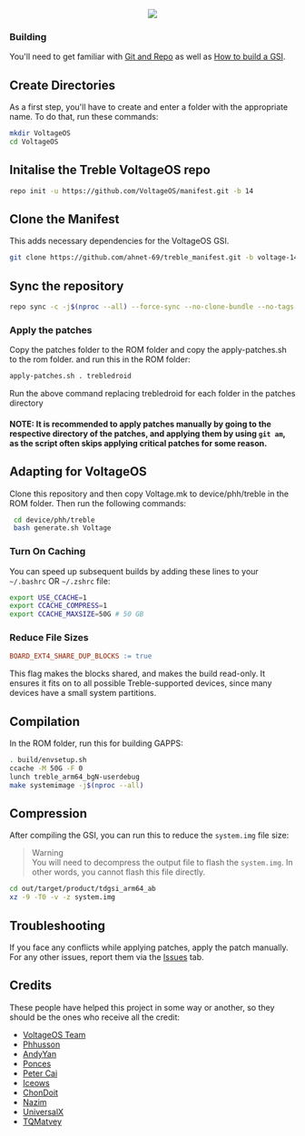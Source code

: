 <p align="center">
  <img src="https://avatars.githubusercontent.com/u/81792437?s=200&v=4">
</p>

### Building
You'll need to get familiar with [Git and Repo](https://source.android.com/source/using-repo.html) as well as [How to build a GSI](https://github.com/phhusson/treble_experimentations/wiki/How-to-build-a-GSI%3F).

## Create Directories
As a first step, you'll have to create and enter a folder with the appropriate name.
To do that, run these commands:

```bash
mkdir VoltageOS
cd VoltageOS
```

## Initalise the Treble VoltageOS repo
```bash
repo init -u https://github.com/VoltageOS/manifest.git -b 14
```

## Clone the Manifest
This adds necessary dependencies for the VoltageOS GSI.
```bash
git clone https://github.com/ahnet-69/treble_manifest.git -b voltage-14 .repo/local_manifests
```

## Sync the repository
```bash
repo sync -c -j$(nproc --all) --force-sync --no-clone-bundle --no-tags
```

### Apply the patches
Copy the patches folder to the ROM folder and copy the apply-patches.sh to the rom folder. and run this in the ROM folder:
```bash
apply-patches.sh . trebledroid
```

Run the above command replacing trebledroid for each folder in the patches directory

#### NOTE: It is recommended to apply patches manually by going to the respective directory of the patches, and applying them by using `git am`, as the script often skips applying critical patches for some reason.

## Adapting for VoltageOS
Clone this repository and then copy Voltage.mk to device/phh/treble in the ROM folder. Then run the following commands:
```bash
 cd device/phh/treble
 bash generate.sh Voltage
```

### Turn On Caching
You can speed up subsequent builds by adding these lines to your `~/.bashrc` OR `~/.zshrc` file:

```bash
export USE_CCACHE=1
export CCACHE_COMPRESS=1
export CCACHE_MAXSIZE=50G # 50 GB
```

### Reduce File Sizes
```Makefile
BOARD_EXT4_SHARE_DUP_BLOCKS := true
```
This flag makes the blocks shared, and makes the build read-only. It ensures it fits on to all possible Treble-supported devices, since many devices have a small system partitions.

## Compilation 
In the ROM folder, run this for building GAPPS:

```bash
. build/envsetup.sh
ccache -M 50G -F 0
lunch treble_arm64_bgN-userdebug 
make systemimage -j$(nproc --all)
```

## Compression
After compiling the GSI, you can run this to reduce the `system.img` file size:
> Warning<br>
> You will need to decompress the output file to flash the `system.img`. In other words, you cannot flash this file directly.

```bash
cd out/target/product/tdgsi_arm64_ab
xz -9 -T0 -v -z system.img 
```

## Troubleshooting
If you face any conflicts while applying patches, apply the patch manually.
For any other issues, report them via the [Issues](https://github.com/ahnet-69/treble_voltage/issues) tab.

## Credits
These people have helped this project in some way or another, so they should be the ones who receive all the credit:
- [VoltageOS Team](https://github.com/VoltageOS)
- [Phhusson](https://github.com/phhusson)
- [AndyYan](https://github.com/AndyCGYan)
- [Ponces](https://github.com/ponces)
- [Peter Cai](https://github.com/PeterCxy)
- [Iceows](https://github.com/Iceows)
- [ChonDoit](https://github.com/ChonDoit)
- [Nazim](https://github.com/naz664)
- [UniversalX](https://github.com/orgs/UniversalX-devs/)
- [TQMatvey](https://github.com/TQMatvey)
